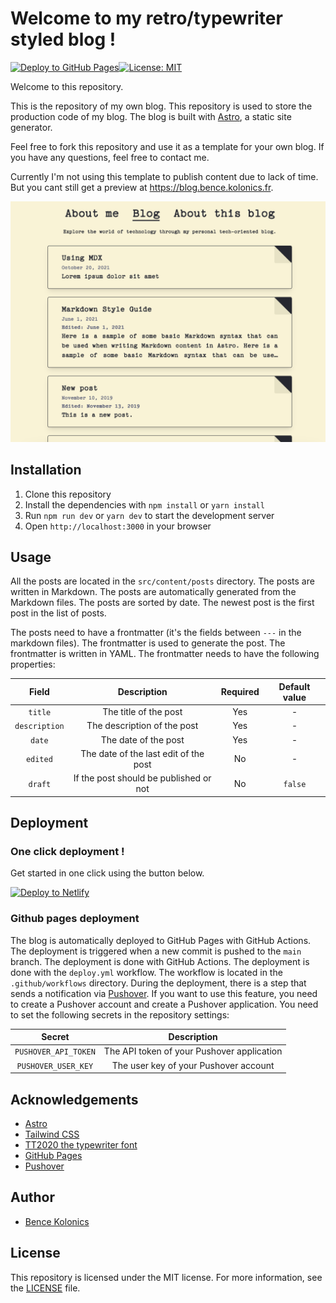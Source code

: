 # Welcome to my retro/typewriter styled blog !

[![Deploy to GitHub Pages](https://github.com/bkolonics/blog/actions/workflows/deploy.yml/badge.svg)](https://github.com/bkolonics/blog/actions/workflows/deploy.yml)[![License: MIT](https://img.shields.io/badge/License-MIT-yellow.svg)](https://opensource.org/licenses/MIT)

Welcome to this repository.

This is the repository of my own blog. This repository is used to store the production code of my blog. The blog is built with [Astro](https://astro.build/), a static site generator.

Feel free to fork this repository and use it as a template for your own blog. If you have any questions, feel free to contact me.

Currently I'm not using this template to publish content due to lack of time. But you cant still get a preview at https://blog.bence.kolonics.fr.


![Preview Screenshot](https://raw.githubusercontent.com/bkolonics/RetroBlog/main/preview.png)

## Installation
1. Clone this repository
2. Install the dependencies with `npm install` or `yarn install`
3. Run `npm run dev` or `yarn dev` to start the development server
4. Open `http://localhost:3000` in your browser

## Usage
All the posts are located in the `src/content/posts` directory. The posts are written in Markdown. The posts are automatically generated from the Markdown files. The posts are sorted by date. The newest post is the first post in the list of posts.

The posts need to have a frontmatter (it's the fields between `---` in the markdown files). The frontmatter is used to generate the post. The frontmatter is written in YAML. The frontmatter needs to have the following properties: 

| Field | Description | Required | Default value |
| :---: | :---: | :---: | :---: |
| `title` | The title of the post | Yes | - |
| `description` | The description of the post | Yes | - |
| `date` | The date of the post | Yes | - |
| `edited` | The date of the last edit of the post | No | - |
| `draft` | If the post should be published or not | No | `false` |

## Deployment

### One click deployment !

Get started in one click using the button below.

[![Deploy to Netlify](https://www.netlify.com/img/deploy/button.svg)](https://app.netlify.com/start/deploy?repository=https://github.com/bkolonics/RetroBlog)

### Github pages deployment

The blog is automatically deployed to GitHub Pages with GitHub Actions. The deployment is triggered when a new commit is pushed to the `main` branch. The deployment is done with GitHub Actions. The deployment is done with the `deploy.yml` workflow. The workflow is located in the `.github/workflows` directory.
During the deployment, there is a step that sends a notification via [Pushover](https://pushover.net/). If you want to use this feature, you need to create a Pushover account and create a Pushover application. You need to set the following secrets in the repository settings:

| Secret | Description |
| :---: | :---: |
| `PUSHOVER_API_TOKEN` | The API token of your Pushover application |
| `PUSHOVER_USER_KEY` | The user key of your Pushover account |

## Acknowledgements

- [Astro](https://astro.build/)
- [Tailwind CSS](https://tailwindcss.com/)
- [TT2020 the typewriter font](https://copypaste.wtf/TT2020/docs/)
- [GitHub Pages](https://pages.github.com/)
- [Pushover](https://pushover.net/)

## Author

- [Bence Kolonics](https://bence.kolonics.fr)

## License
This repository is licensed under the MIT license. For more information, see the [LICENSE](LICENSE) file.
